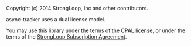 Copyright (c) 2014 StrongLoop, Inc and other contributors.

async-tracker uses a dual license model.

You may use this library under the terms of the [CPAL license][],
or under the terms of the [StrongLoop Subscription Agreement][].

[CPAL license]: CPAL-1.0.md
[StrongLoop Subscription Agreement]: http://strongloop.com/license
